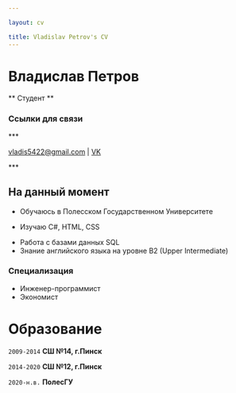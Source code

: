 ```yaml
---

layout: cv

title: Vladislav Petrov's CV
---
```

# Владислав Петров

** Студент **
### Ссылки для связи

*** <div id="webaddress">
<a href="vladis5422@gmail.com">vladis5422@gmail.com</a>
| <a href="https://vk.com/schizophrenicesoteric">VK</a>
</div> ***


## На данный момент

- Обучаюсь в Полесском Государственном Университете
+ Изучаю C#, HTML, CSS
* Работа с базами данных SQL
* Знание английского языка на уровне B2 (Upper Intermediate)

### Специализация

* Инженер-программист 
* Экономист



# Образование

`2009-2014`
__СШ №14, г.Пинск__

`2014-2020`
__СШ №12, г.Пинск__

`2020-н.в.`
__ПолесГУ__








<!-- ### Footer

Last updated: May 2013 -->


